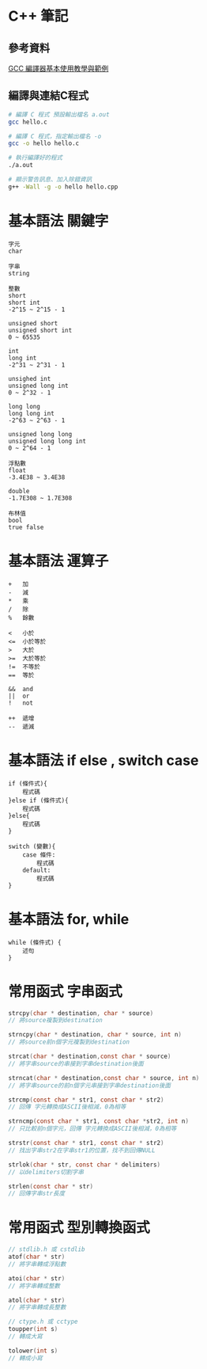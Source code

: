 # C++ 筆記

## 參考資料

[GCC 編譯器基本使用教學與範例](https://blog.gtwang.org/programming/gcc-comipler-basic-tutorial-examples/)


## 編譯與連結C程式

```bash
# 編譯 C 程式 預設輸出檔名 a.out
gcc hello.c

# 編譯 C 程式，指定輸出檔名 -o
gcc -o hello hello.c

# 執行編譯好的程式
./a.out

# 顯示警告訊息、加入除錯資訊
g++ -Wall -g -o hello hello.cpp
```

# 基本語法 關鍵字

```
字元
char

字串
string

整數
short
short int
-2^15 ~ 2^15 - 1

unsigned short
unsigned short int
0 ~ 65535

int
long int
-2^31 ~ 2^31 - 1

unsighed int
unsigned long int
0 ~ 2^32 - 1

long long
long long int
-2^63 ~ 2^63 - 1

unsigned long long
unsigned long long int
0 ~ 2^64 - 1

浮點數
float
-3.4E38 ~ 3.4E38

double
-1.7E308 ~ 1.7E308

布林值
bool
true false
```

# 基本語法 運算子

```
+   加
-   減
*   乘
/   除
%   餘數

<   小於
<=  小於等於
>   大於
>=  大於等於
!=  不等於
==  等於

&&  and
||  or
!   not

++  遞增
--  遞減
```

# 基本語法 if else , switch case

```
if (條件式){
    程式碼
}else if (條件式){
    程式碼
}else{
    程式碼
}

switch (變數){
    case 條件:
        程式碼
    default:
        程式碼
}
```

# 基本語法 for, while

```
while (條件式) {
    述句
}
```

# 常用函式 字串函式

```c
strcpy(char * destination, char * source)
// 將source複製到destination

strncpy(char * destination, char * source, int n)
// 將source前n個字元複製到destination

strcat(char * destination,const char * source)
// 將字串source的串接到字串destination後面

strncat(char * destination,const char * source, int n)
// 將字串source的前n個字元串接到字串destination後面

strcmp(const char * str1, const char * str2)
// 回傳 字元轉換成ASCII後相減，0為相等

strncmp(const char * str1, const char *str2, int n)
// 只比較前n個字元，回傳 字元轉換成ASCII後相減，0為相等

strstr(const char * str1, const char * str2)
// 找出字串str2在字串str1的位置，找不到回傳NULL

strlok(char * str, const char * delimiters)
// 以delimiters切割字串

strlen(const char * str)
// 回傳字串str長度
```

# 常用函式 型別轉換函式

```c
// stdlib.h 或 cstdlib
atof(char * str)
// 將字串轉成浮點數

atoi(char * str)
// 將字串轉成整數

atol(char * str)
// 將字串轉成長整數

// ctype.h 或 cctype
toupper(int s)
// 轉成大寫

tolower(int s)
// 轉成小寫
```